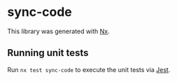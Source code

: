 # sync-code

This library was generated with [Nx](https://nx.dev).

## Running unit tests

Run `nx test sync-code` to execute the unit tests via [Jest](https://jestjs.io).
